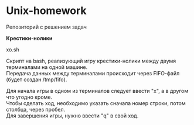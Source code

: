 # Unix-homework

Репозиторий с решением задач

<b>Крестики-нолики</b>

xo.sh

Скрипт на bash, реализующий игру крестики-нолики между двумя терминалами на одной машине.
<br>Передача данных между терминалами происходит через FIFO-файл (будет создан /tmp/fifo).

Для начала игры в одном из терминалов следует ввести "x", а в другом что угодно кроме.
<br>Чтобы сделать ход, необходимо указать сначала номер строки, потом столбца, через пробел.
<br>Для завершения игры, нужно ввести "q" в свой ход.
